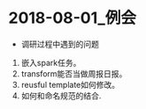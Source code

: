 # 2018-08-01_例会
* 调研过程中遇到的问题
1. 嵌入spark任务。
2. transform能否当做周报日报。
3. reusful template如何修改。
4. 如何和命名规范的结合.
